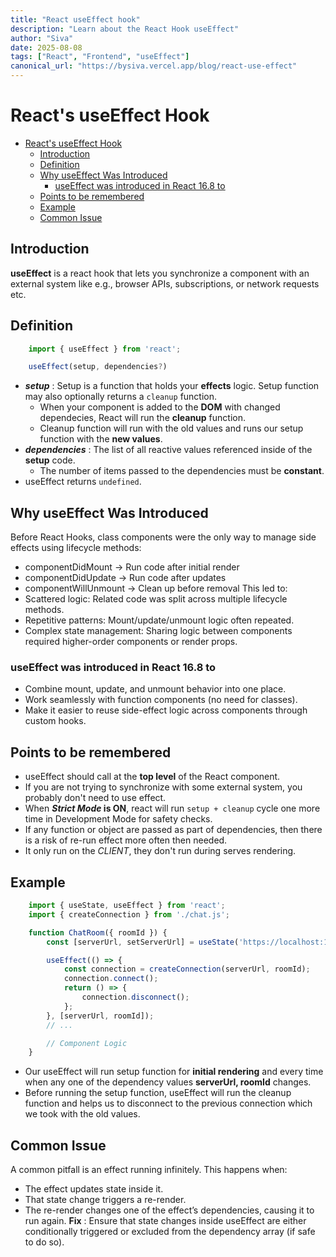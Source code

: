 ```yaml
---
title: "React useEffect hook"
description: "Learn about the React Hook useEffect"
author: "Siva"
date: 2025-08-08
tags: ["React", "Frontend", "useEffect"]
canonical_url: "https://bysiva.vercel.app/blog/react-use-effect"
---
```

# React's useEffect Hook

- [React's useEffect Hook](#reacts-useeffect-hook)
  - [Introduction](#introduction)
  - [Definition](#definition)
  - [Why useEffect Was Introduced](#why-useeffect-was-introduced)
    - [useEffect was introduced in React 16.8 to](#useeffect-was-introduced-in-react-168-to)
  - [Points to be remembered](#points-to-be-remembered)
  - [Example](#example)
  - [Common Issue](#common-issue)

## Introduction
**useEffect** is a react hook that lets you synchronize a component with an external system like e.g., browser APIs, subscriptions, or network requests etc.

## Definition
```js
    import { useEffect } from 'react';

    useEffect(setup, dependencies?)
```
- **_setup_** : Setup is a function that holds your **effects** logic. Setup function may also optionally returns a `cleanup` function.
  - When your component is added to the **DOM** with changed dependecies, React will run the **cleanup** function. 
  - Cleanup function will run with the old values and runs our setup function with the **new values**.
- **_dependencies_** : The list of all reactive values referenced inside of the **setup** code.
  - The number of items passed to the dependencies must be **constant**.
- useEffect returns `undefined`.
  
## Why useEffect Was Introduced
Before React Hooks, class components were the only way to manage side effects using lifecycle methods:
- componentDidMount → Run code after initial render
- componentDidUpdate → Run code after updates
- componentWillUnmount → Clean up before removal
This led to:
- Scattered logic: Related code was split across multiple lifecycle methods.
- Repetitive patterns: Mount/update/unmount logic often repeated.
- Complex state management: Sharing logic between components required higher-order components or render props.
### useEffect was introduced in React 16.8 to
- Combine mount, update, and unmount behavior into one place.
- Work seamlessly with function components (no need for classes).
- Make it easier to reuse side-effect logic across components through custom hooks.

## Points to be remembered
- useEffect should call at the **top level** of the React component.
- If you are not trying to synchronize with some external system, you probably don't need to use effect.
- When **_Strict Mode_ is ON**, react will run `setup + cleanup` cycle one more time in Development Mode for safety checks.
- If any function or object are passed as part of dependencies, then there is a risk of re-run effect more often then needed.
- It only run on the _CLIENT_, they don't run during serves rendering.

## Example
```jsx
    import { useState, useEffect } from 'react';
    import { createConnection } from './chat.js';

    function ChatRoom({ roomId }) {
        const [serverUrl, setServerUrl] = useState('https://localhost:1234');

        useEffect(() => {
            const connection = createConnection(serverUrl, roomId);
            connection.connect();
            return () => {
                connection.disconnect();
            };
        }, [serverUrl, roomId]);
        // ...

        // Component Logic
    }
```
- Our useEffect will run setup function for **initial rendering** and every time when any one of the dependency values **serverUrl, roomId** changes. 
- Before running the setup function, useEffect will run the cleanup function and helps us to disconnect to the previous connection which we took with the old values.

## Common Issue 
A common pitfall is an effect running infinitely. This happens when:
- The effect updates state inside it.
- That state change triggers a re-render.
- The re-render changes one of the effect’s dependencies, causing it to run again.
**Fix** : Ensure that state changes inside useEffect are either conditionally triggered or excluded from the dependency array (if safe to do so).



